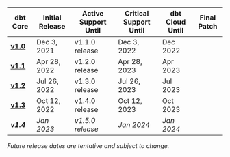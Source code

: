 | dbt Core                        | Initial Release | Active Support Until | Critical Support Until  | dbt Cloud Until | Final Patch |
|---------------------------------|-----------------|----------------------|-------------------------|-----------------|-------------|
| [**v1.0**](upgrading-to-v1.0)   | Dec 3, 2021     | v1.1.0 release       | Dec 3, 2022             | Dec 2022        |             |
| [**v1.1**](upgrading-to-v1.1)   | Apr 28, 2022    | v1.2.0 release       | Apr 28, 2023            | Apr 2023        |             |
| [**v1.2**](upgrading-to-v1.2)   | Jul 26, 2022    | v1.3.0 release       | Jul 26, 2023            | Jul 2023        |             |
| [**v1.3**](upgrading-to-v1.3)   | Oct 12, 2022    | v1.4.0 release       | Oct 12, 2023            | Oct 2023        |             |
| _**v1.4**_                      | _Jan 2023_      | _v1.5.0 release_     | _Jan 2024_              | _Jan 2024_      |             |

_Future release dates are tentative and subject to change._
